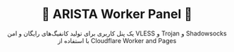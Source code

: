 <h1 align="center">🚀 ARISTA Worker Panel 🚀</h1>

<p align="center">
 یک پنل کاربری برای تولید کانفیگ‌های رایگان و امن VLESS و Trojan و Shadowsocks با استفاده از Cloudflare Worker and Pages
</p>
<br>

